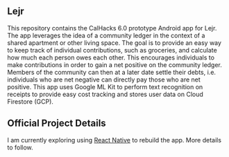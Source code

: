 ## Lejr
This repository contains the CalHacks 6.0 prototype Android app for Lejr. The app leverages the idea of a community ledger in the context of a shared apartment or other living space. The goal is to provide an easy way to keep track of individual contributions, such as groceries, and calculate how much each person owes each other. This encourages individuals to make contributions in order to gain a net positive on the community ledger. Members of the community can then at a later date settle their debts, i.e. individuals who are net negative can directly pay those who are net positive. This app uses Google ML Kit to perform text recognition on receipts to provide easy cost tracking and stores user data on Cloud Firestore (GCP).

## Official Project Details
I am currently exploring using [React Native](https://reactnative.dev/) to rebuild the app. More details to follow.
